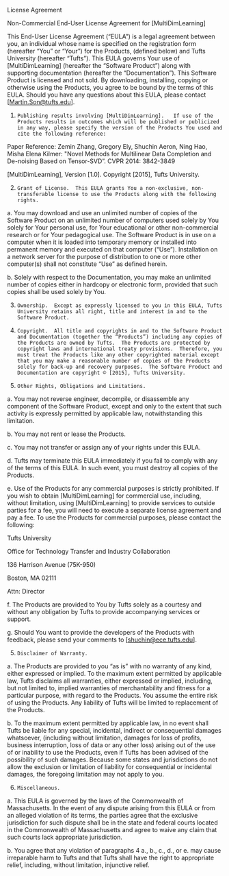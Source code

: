 License Agreement

Non-Commercial End-User License Agreement for [MultiDimLearning]

This End-User License Agreement (“EULA”) is a legal agreement between you, an individual whose name is specified on the registration form (hereafter “You” or “Your”) for the Products, (defined below) and Tufts University (hereafter “Tufts”).  This EULA governs Your use of [MultiDimLearning] (hereafter the “Software Product”) along with supporting documentation (hereafter the “Documentation”).  This Software Product is licensed and not sold.  By downloading, installing, copying or otherwise using the Products, you agree to be bound by the terms of this EULA.  Should you have any questions about this EULA, please contact [Martin.Son@tufts.edu].

1.     Publishing results involving [MultiDimLearning].   If use of the Products results in outcomes which will be published or publicized in any way, please specify the version of the Products You used and cite the following reference:

Paper Reference:  Zemin Zhang, Gregory Ely, Shuchin Aeron, Ning Hao, Misha Elena Kilmer: "Novel Methods for Multilinear Data Completion and De-noising Based on Tensor-SVD”.  CVPR 2014: 3842-3849

[MultiDimLearning], Version [1.0].  Copyright [2015], Tufts University.

2.     Grant of License.  This EULA grants You a non-exclusive, non-transferable license to use the Products along with the following rights.

a.     You may download and use an unlimited number of copies of the Software Product on an unlimited number of computers used solely by You solely for Your personal use, for Your educational or other non-commercial research or for Your pedagogical use.  The Software Product is in use on a computer when it is loaded into temporary memory or installed into permanent memory and executed on that computer (“Use”).  Installation on a network server for the purpose of distribution to one or more other computer(s) shall not constitute “Use” as defined herein. 

b.     Solely with respect to the Documentation, you may make an unlimited number of copies either in hardcopy or electronic form, provided that such copies shall be used solely by You.

3.     Ownership.  Except as expressly licensed to you in this EULA, Tufts University retains all right, title and interest in and to the Software Product.  

4.     Copyright.  All title and copyrights in and to the Software Product and Documentation (together the “Products”) including any copies of the Products are owned by Tufts.  The Products are protected by copyright laws and international treaty provisions.  Therefore, you must treat the Products like any other copyrighted material except that you may make a reasonable number of copies of the Products solely for back-up and recovery purposes.  The Software Product and Documentation are copyright © [2015], Tufts University.

5.     Other Rights, Obligations and Limitations. 

a.     You may not reverse engineer, decompile, or disassemble any component of the Software Product, except and only to the extent that such activity is expressly permitted by applicable law, notwithstanding this limitation.

b.     You may not rent or lease the Products.

c.     You may not transfer or assign any of your rights under this EULA.

d.     Tufts may terminate this EULA immediately if you fail to comply with any of the terms of this EULA.  In such event, you must destroy all copies of the Products.

e.     Use of the Products for any commercial purposes is strictly prohibited.  If you wish to obtain [MultiDimLearning] for commercial use, including, without limitation, using [MultiDimLearning] to provide services to outside parties for a fee, you will need to execute a separate license agreement and pay a fee.  To use the Products for commercial purposes, please contact the following:

Tufts University

Office for Technology Transfer and Industry Collaboration

136 Harrison Avenue (75K-950)

Boston, MA  02111

Attn: Director

f.      The Products are provided to You by Tufts solely as a courtesy and without any obligation by Tufts to provide accompanying services or support.

g.     Should You want to provide the developers of the Products with feedback, please send your comments to [shuchin@ece.tufts.edu].

5.     Disclaimer of Warranty.

a.     The Products are provided to you “as is” with no warranty of any kind, either expressed or implied.  To the maximum extent permitted by applicable law, Tufts disclaims all warranties, either expressed or implied, including, but not limited to, implied warranties of merchantability and fitness for a particular purpose, with regard to the Products.  You assume the entire risk of using the Products.  Any liability of Tufts will be limited to replacement of the Products.

b.     To the maximum extent permitted by applicable law, in no event shall Tufts be liable for any special, incidental, indirect or consequential damages whatsoever, (including without limitation, damages for loss of profits, business interruption, loss of data or any other loss) arising out of the use of or inability to use the Products, even if Tufts has been advised of the possibility of such damages.  Because some states and jurisdictions do not allow the exclusion or limitation of liability for consequential or incidental damages, the foregoing limitation may not apply to you.

6.     Miscellaneous.

a.     This EULA is governed by the laws of the Commonwealth of Massachusetts.  In the event of any dispute arising from this EULA or from an alleged violation of its terms, the parties agree that the exclusive jurisdiction for such dispute shall be in the state and federal courts located in the Commonwealth of Massachusetts and agree to waive any claim that such courts lack appropriate jurisdiction. 

b.     You agree that any violation of paragraphs 4 a., b., c., d., or e. may cause irreparable harm to Tufts and that Tufts shall have the right to appropriate relief, including, without limitation, injunctive relief.
